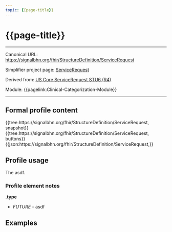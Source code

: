 ```yaml
---
topic: {{page-title}}
---
```


# {{page-title}}

---

Canonical URL: https://signalbhn.org/fhir/StructureDefinition/ServiceRequest

Simplifier project page: [ServiceRequest](https://simplifier.net/signal-mso-fhir-profiles/)

Derived from: [US Core ServiceRequest STU6 (R4)](https://hl7.org/fhir/us/core/StructureDefinition-us-core-servicerequest.html)

Module:  {{pagelink:Clinical-Categorization-Module}}

---

## Formal profile content
<tabs>
	<tab title="Tree snapshot">
		{{tree:https://signalbhn.org/fhir/StructureDefinition/ServiceRequest, snapshot}}
	</tab>
	<tab title="Tree, diff/hybrid/snapshot">
		{{tree:https://signalbhn.org/fhir/StructureDefinition/ServiceRequest, buttons}}
	</tab>
	<tab title="JSON">
		{{json:https://signalbhn.org/fhir/StructureDefinition/ServiceRequest,}}
	</tab>
</tabs>

## Profile usage

The asdf.

### Profile element notes

**.type**
- *FUTURE* - asdf

## Examples


